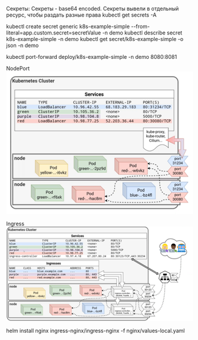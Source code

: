 Секреты:
Секреты  - base64 encoded. Секреты вывели в отдельный ресурс, чтобы раздать разные права
kubectl get secrets -A

kubectl create secret generic k8s-example-simple --from-literal=app.custom.secret=secretValue -n demo
kubectl describe secret k8s-example-simple -n demo
kubectl get secret/k8s-example-simple -o json -n demo

kubectl port-forward deploy/k8s-example-simple -n demo 8080:8081


NodePort
![img.png](img.png)

Ingress
![img_1.png](img_1.png)



helm install nginx ingress-nginx/ingress-nginx -f nginx/values-local.yaml
